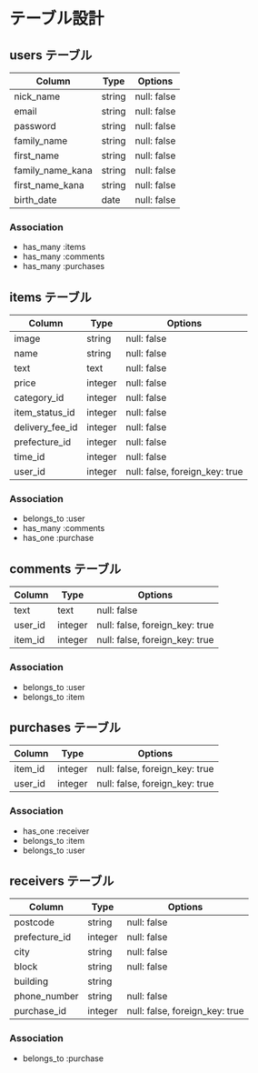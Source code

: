 # テーブル設計


## users テーブル

| Column           | Type   | Options     |
| -----------------| ------ | ----------- |
| nick_name        | string | null: false |
| email            | string | null: false |
| password         | string | null: false |
| family_name      | string | null: false |
| first_name       | string | null: false |
| family_name_kana | string | null: false |
| first_name_kana  | string | null: false |
| birth_date       | date   | null: false |

### Association

- has_many :items
- has_many :comments
- has_many :purchases


## items テーブル

| Column          | Type    | Options                        |
| --------------- | ------- | ------------------------------ |
| image           | string  | null: false                    |
| name            | string  | null: false                    |
| text            | text    | null: false                    |
| price           | integer | null: false                    |
| category_id     | integer | null: false                    |
| item_status_id  | integer | null: false                    |
| delivery_fee_id | integer | null: false                    |
| prefecture_id   | integer | null: false                    |
| time_id         | integer | null: false                    |
| user_id         | integer | null: false, foreign_key: true |


### Association

- belongs_to :user
- has_many :comments
- has_one :purchase


## comments テーブル

| Column  | Type    | Options                        |
| ------- | ------- | ------------------------------ |
| text    | text    | null: false                    |
| user_id | integer | null: false, foreign_key: true |
| item_id | integer | null: false, foreign_key: true |

### Association

- belongs_to :user
- belongs_to :item


## purchases テーブル

| Column  | Type    | Options                        |
| ------- | ------- | ------------------------------ |
| item_id | integer | null: false, foreign_key: true |
| user_id | integer | null: false, foreign_key: true |

### Association

- has_one :receiver
- belongs_to :item
- belongs_to :user

## receivers テーブル

| Column        | Type    | Options                        |
| ------------- | ------- | ------------------------------ |
| postcode      | string  | null: false                    |
| prefecture_id | integer | null: false                    |
| city          | string  | null: false                    |
| block         | string  | null: false                    |
| building      | string  |                                |
| phone_number  | string  | null: false                    |
| purchase_id   | integer | null: false, foreign_key: true |



### Association

- belongs_to :purchase


